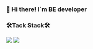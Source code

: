 ### 👋 Hi there! I`m BE developer
 
 
 
### 🛠Tack Stack🛠
<img src="https://img.shields.io/badge/JavaScript-F7DF1E?style=flat&logo=javascript&logoColor=white"> <img src="https://img.shields.io/badge/TypeScript-3178C6?style=flat&logo=typescript&logoColor=white"> 

